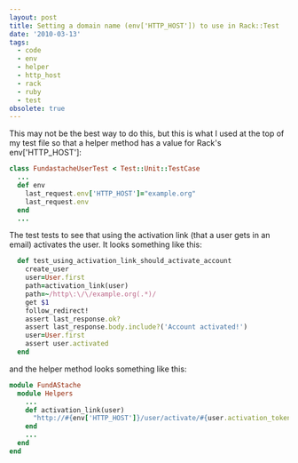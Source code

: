 ```yaml
---
layout: post
title: Setting a domain name (env['HTTP_HOST']) to use in Rack::Test
date: '2010-03-13'
tags:
  - code
  - env
  - helper
  - http_host
  - rack
  - ruby
  - test
obsolete: true
---
```


This may not be the best way to do this, but this is what I used at the top of my test file so that a helper method has a value for Rack's env['HTTP_HOST']:

```ruby
class FundastacheUserTest < Test::Unit::TestCase
  ...
  def env
    last_request.env['HTTP_HOST']="example.org"
    last_request.env
  end
  ...
```

The test tests to see that using the activation link (that a user gets in an email) activates the user. It looks something like this:

```ruby
  def test_using_activation_link_should_activate_account
    create_user
    user=User.first
    path=activation_link(user)
    path=~/http\:\/\/example.org(.*)/
    get $1
    follow_redirect!
    assert last_response.ok?
    assert last_response.body.include?('Account activated!')
    user=User.first
    assert user.activated
  end
```

and the helper method looks something like this:

```ruby
module FundAStache
  module Helpers
    ...
    def activation_link(user)
      "http://#{env['HTTP_HOST']}/user/activate/#{user.activation_token}"
    end
    ...
  end
end
```
